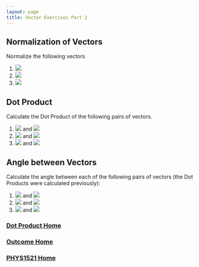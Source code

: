 ```yaml
---
layout: page
title: Vector Exercises Part 2
---
```

## Normalization of Vectors
Normalize the following vectors
1. <img src="https://latex.codecogs.com/svg.latex?\large&space;A=\left[\begin{array}{c}4 \\ -3\end{array}\right]"/>
2. <img src="https://latex.codecogs.com/svg.latex?\large&space;A=\left[\begin{array}{c}-6 \\ 7\end{array}\right]"/>
3. <img src="https://latex.codecogs.com/svg.latex?\large&space;C=12.5@25.5"/>

## Dot Product
Calculate the Dot Product of the following pairs of vectors.
1. <img src="https://latex.codecogs.com/svg.latex?\large&space;A=\left[\begin{array}{c}2 \\ -5\end{array}\right]"/> and <img src="https://latex.codecogs.com/svg.latex?\large&space;B=\left[\begin{array}{c}-3 \\ 6\end{array}\right]"/>
2. <img src="https://latex.codecogs.com/svg.latex?\large&space;C=\left[\begin{array}{c}-5 \\ 1\end{array}\right]"/> and <img src="https://latex.codecogs.com/svg.latex?\large&space;D=\left[\begin{array}{c}-4 \\ 1\end{array}\right]"/>
3. <img src="https://latex.codecogs.com/svg.latex?\large&space;E=10@10.5"/> and <img src="https://latex.codecogs.com/svg.latex?\large&space;F=5@105.5"/>


## Angle between Vectors
Calculate the angle between each of the following pairs of vectors (the Dot Products were calculated previously):
1. <img src="https://latex.codecogs.com/svg.latex?\large&space;A=\left[\begin{array}{c}2 \\ -5\end{array}\right]"/> and <img src="https://latex.codecogs.com/svg.latex?\large&space;B=\left[\begin{array}{c}-3 \\ 6\end{array}\right]"/>
2. <img src="https://latex.codecogs.com/svg.latex?\large&space;C=\left[\begin{array}{c}-5 \\ 1\end{array}\right]"/> and <img src="https://latex.codecogs.com/svg.latex?\large&space;D=\left[\begin{array}{c}-4 \\ 1\end{array}\right]"/>
3. <img src="https://latex.codecogs.com/svg.latex?\large&space;E=10@10.5"/> and <img src="https://latex.codecogs.com/svg.latex?\large&space;F=5@105.5"/>

### [Dot Product Home](dot-product.md)
### [Outcome Home](outcome1.md)
### [PHYS1521 Home](../)
